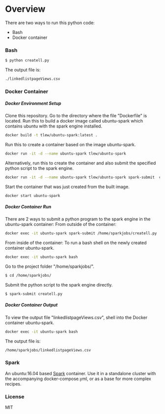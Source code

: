 # Overview
There are two ways to run this python code:

  - Bash
  - Docker container

### Bash 
```sh
$ python createll.py
```

The output file is:
```sh
./linkedlistpageViews.csv
```


### Docker Container 

##### Docker Environment Setup 
Clone this repository.
Go to the directory where the file "Dockerfile" is located.
Run this to build a docker image called ubuntu-spark which contains ubuntu with the spark engine installed.
```sh
docker build -t tlew/ubuntu-spark:latest .
```

Run this to create a container based on the image ubuntu-spark.
```sh
docker run -it -d --name ubuntu-spark tlew/ubuntu-spark 
```

Alternatively, run this to create the container and also submit the specified python script to the spark engine.
```sh
docker run -it -d --name ubuntu-spark tlew/ubuntu-spark spark-submit  createll.py --workingdir /home/sparkjobs
```

Start the container that was just created from the built image.
```sh
docker start ubuntu-spark 
```


##### Docker Container Run 

There are 2 ways to submit a python program to the spark engine in the ubuntu-spark container:
From outside of the container:
```sh
docker exec -it ubuntu-spark spark-submit /home/sparkjobs/createll.py
```

From inside of the container:
To run a bash shell on the newly created container ubuntu-spark.
```sh
docker exec -it ubuntu-spark bash
```

Go to the project folder "/home/sparkjobs/".
```sh
$ cd /home/sparkjobs/
```

Submit the python script to the spark engine directly.
```sh
$ spark-submit createll.py
```


##### Docker Container Output 

To view the output file "linkedlistpageViews.csv",
shell into the Docker container ubuntu-spark.
```sh
docker exec -it ubuntu-spark bash
```

The output file is:
```sh
/home/sparkjobs/linkedlistpageViews.csv
```


### Spark 
An ubuntu:16.04 based [Spark](http://spark.apache.org "Spark") container. Use it in a standalone cluster with the accompanying docker-compose.yml, or as a base for more complex recipes.

### License 
MIT


